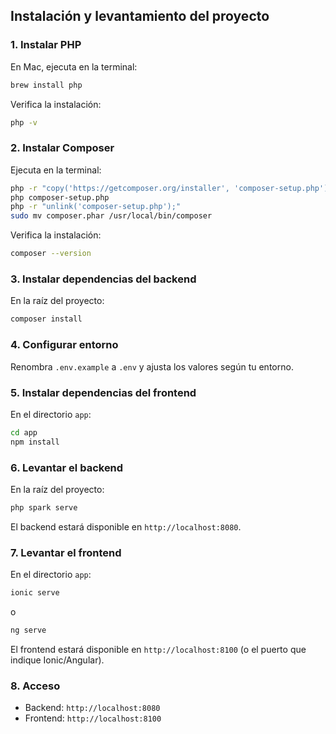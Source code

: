 ## Instalación y levantamiento del proyecto

### 1. Instalar PHP

En Mac, ejecuta en la terminal:
```sh
brew install php
```
Verifica la instalación:
```sh
php -v
```

### 2. Instalar Composer

Ejecuta en la terminal:
```sh
php -r "copy('https://getcomposer.org/installer', 'composer-setup.php');"
php composer-setup.php
php -r "unlink('composer-setup.php');"
sudo mv composer.phar /usr/local/bin/composer
```
Verifica la instalación:
```sh
composer --version
```

### 3. Instalar dependencias del backend

En la raíz del proyecto:
```sh
composer install
```

### 4. Configurar entorno

Renombra `.env.example` a `.env` y ajusta los valores según tu entorno.

### 5. Instalar dependencias del frontend

En el directorio `app`:
```sh
cd app
npm install
```

### 6. Levantar el backend

En la raíz del proyecto:
```sh
php spark serve
```
El backend estará disponible en `http://localhost:8080`.

### 7. Levantar el frontend

En el directorio `app`:
```sh
ionic serve
```
o
```sh
ng serve
```
El frontend estará disponible en `http://localhost:8100` (o el puerto que indique Ionic/Angular).

### 8. Acceso

- Backend: `http://localhost:8080`
- Frontend: `http://localhost:8100`

